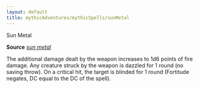 ```yaml
---
layout: default
title: mythicAdventures/mythicSpells/sunMetal
---
```

Sun Metal

**Source** [_sun metal_](ultimateCombat/spells/sunMetal#_sun-metal)

The additional damage dealt by the weapon increases to 1d6 points of fire damage. Any creature struck by the weapon is dazzled for 1 round (no saving throw). On a critical hit, the target is blinded for 1 round (Fortitude negates, DC equal to the DC of the spell).

